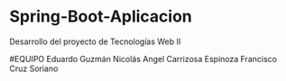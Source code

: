 # Spring-Boot-Aplicacion
Desarrollo del proyecto de Tecnologías Web II

#EQUIPO
Eduardo Guzmán Nicolás
Angel Carrizosa Espinoza
Francisco Cruz Soriano
